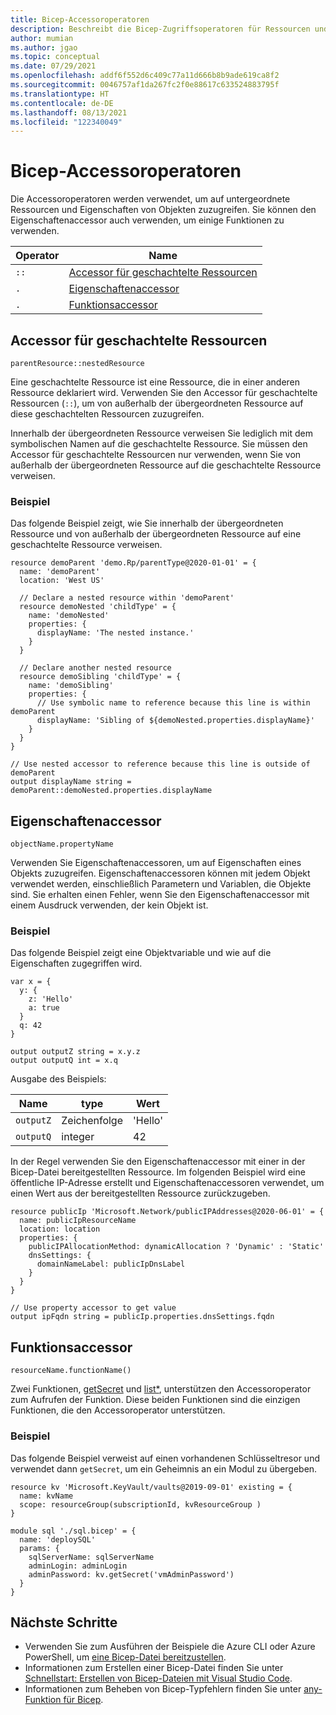 ```yaml
---
title: Bicep-Accessoroperatoren
description: Beschreibt die Bicep-Zugriffsoperatoren für Ressourcen und Eigenschaften.
author: mumian
ms.author: jgao
ms.topic: conceptual
ms.date: 07/29/2021
ms.openlocfilehash: addf6f552d6c409c77a11d666b8b9ade619ca8f2
ms.sourcegitcommit: 0046757af1da267fc2f0e88617c633524883795f
ms.translationtype: HT
ms.contentlocale: de-DE
ms.lasthandoff: 08/13/2021
ms.locfileid: "122340049"
---
```

# <a name="bicep-accessor-operators"></a>Bicep-Accessoroperatoren

Die Accessoroperatoren werden verwendet, um auf untergeordnete Ressourcen und Eigenschaften von Objekten zuzugreifen. Sie können den Eigenschaftenaccessor auch verwenden, um einige Funktionen zu verwenden.

| Operator | Name |
| ---- | ---- |
| `::` | [Accessor für geschachtelte Ressourcen](#nested-resource-accessor) |
| `.`  | [Eigenschaftenaccessor](#property-accessor) |
| `.`  | [Funktionsaccessor](#function-accessor) |

## <a name="nested-resource-accessor"></a>Accessor für geschachtelte Ressourcen

`parentResource::nestedResource`

Eine geschachtelte Ressource ist eine Ressource, die in einer anderen Ressource deklariert wird. Verwenden Sie den Accessor für geschachtelte Ressourcen (`::`), um von außerhalb der übergeordneten Ressource auf diese geschachtelten Ressourcen zuzugreifen.

Innerhalb der übergeordneten Ressource verweisen Sie lediglich mit dem symbolischen Namen auf die geschachtelte Ressource. Sie müssen den Accessor für geschachtelte Ressourcen nur verwenden, wenn Sie von außerhalb der übergeordneten Ressource auf die geschachtelte Ressource verweisen.

### <a name="example"></a>Beispiel

Das folgende Beispiel zeigt, wie Sie innerhalb der übergeordneten Ressource und von außerhalb der übergeordneten Ressource auf eine geschachtelte Ressource verweisen.

```bicep
resource demoParent 'demo.Rp/parentType@2020-01-01' = {
  name: 'demoParent'
  location: 'West US'

  // Declare a nested resource within 'demoParent'
  resource demoNested 'childType' = {
    name: 'demoNested'
    properties: {
      displayName: 'The nested instance.'
    }
  }

  // Declare another nested resource
  resource demoSibling 'childType' = {
    name: 'demoSibling'
    properties: {
      // Use symbolic name to reference because this line is within demoParent
      displayName: 'Sibling of ${demoNested.properties.displayName}'
    }
  }
}

// Use nested accessor to reference because this line is outside of demoParent
output displayName string = demoParent::demoNested.properties.displayName
```

## <a name="property-accessor"></a>Eigenschaftenaccessor

`objectName.propertyName`

Verwenden Sie Eigenschaftenaccessoren, um auf Eigenschaften eines Objekts zuzugreifen. Eigenschaftenaccessoren können mit jedem Objekt verwendet werden, einschließlich Parametern und Variablen, die Objekte sind. Sie erhalten einen Fehler, wenn Sie den Eigenschaftenaccessor mit einem Ausdruck verwenden, der kein Objekt ist.

### <a name="example"></a>Beispiel

Das folgende Beispiel zeigt eine Objektvariable und wie auf die Eigenschaften zugegriffen wird.

```bicep
var x = {
  y: {
    z: 'Hello'
    a: true
  }
  q: 42
}

output outputZ string = x.y.z
output outputQ int = x.q
```

Ausgabe des Beispiels:

| Name | type | Wert |
| ---- | ---- | ---- |
| `outputZ` | Zeichenfolge | 'Hello' |
| `outputQ` | integer | 42 |

In der Regel verwenden Sie den Eigenschaftenaccessor mit einer in der Bicep-Datei bereitgestellten Ressource. Im folgenden Beispiel wird eine öffentliche IP-Adresse erstellt und Eigenschaftenaccessoren verwendet, um einen Wert aus der bereitgestellten Ressource zurückzugeben.

```bicep
resource publicIp 'Microsoft.Network/publicIPAddresses@2020-06-01' = {
  name: publicIpResourceName
  location: location
  properties: {
    publicIPAllocationMethod: dynamicAllocation ? 'Dynamic' : 'Static'
    dnsSettings: {
      domainNameLabel: publicIpDnsLabel
    }
  }
}

// Use property accessor to get value
output ipFqdn string = publicIp.properties.dnsSettings.fqdn
```

## <a name="function-accessor"></a>Funktionsaccessor

`resourceName.functionName()`

Zwei Funktionen, [getSecret](bicep-functions-resource.md#getsecret) und [list*](bicep-functions-resource.md#list), unterstützen den Accessoroperator zum Aufrufen der Funktion. Diese beiden Funktionen sind die einzigen Funktionen, die den Accessoroperator unterstützen.

### <a name="example"></a>Beispiel

Das folgende Beispiel verweist auf einen vorhandenen Schlüsseltresor und verwendet dann `getSecret`, um ein Geheimnis an ein Modul zu übergeben.

```bicep
resource kv 'Microsoft.KeyVault/vaults@2019-09-01' existing = {
  name: kvName
  scope: resourceGroup(subscriptionId, kvResourceGroup )
}

module sql './sql.bicep' = {
  name: 'deploySQL'
  params: {
    sqlServerName: sqlServerName
    adminLogin: adminLogin
    adminPassword: kv.getSecret('vmAdminPassword')
  }
}
```

## <a name="next-steps"></a>Nächste Schritte

- Verwenden Sie zum Ausführen der Beispiele die Azure CLI oder Azure PowerShell, um [eine Bicep-Datei bereitzustellen](./quickstart-create-bicep-use-visual-studio-code.md#deploy-the-bicep-file).
- Informationen zum Erstellen einer Bicep-Datei finden Sie unter [Schnellstart: Erstellen von Bicep-Dateien mit Visual Studio Code](./quickstart-create-bicep-use-visual-studio-code.md).
- Informationen zum Beheben von Bicep-Typfehlern finden Sie unter [any-Funktion für Bicep](./bicep-functions-any.md).
